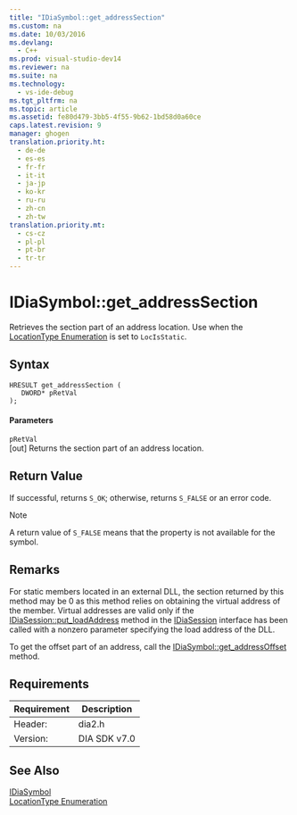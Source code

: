 ```yaml
---
title: "IDiaSymbol::get_addressSection"
ms.custom: na
ms.date: 10/03/2016
ms.devlang: 
  - C++
ms.prod: visual-studio-dev14
ms.reviewer: na
ms.suite: na
ms.technology: 
  - vs-ide-debug
ms.tgt_pltfrm: na
ms.topic: article
ms.assetid: fe80d479-3bb5-4f55-9b62-1bd58d0a60ce
caps.latest.revision: 9
manager: ghogen
translation.priority.ht: 
  - de-de
  - es-es
  - fr-fr
  - it-it
  - ja-jp
  - ko-kr
  - ru-ru
  - zh-cn
  - zh-tw
translation.priority.mt: 
  - cs-cz
  - pl-pl
  - pt-br
  - tr-tr
---
```

# IDiaSymbol::get_addressSection
Retrieves the section part of an address location. Use when the [LocationType Enumeration](../VS_debugger/LocationType.md) is set to `LocIsStatic`.  
  
## Syntax  
  
```cpp#  
HRESULT get_addressSection (   
   DWORD* pRetVal  
);  
```  
  
#### Parameters  
 `pRetVal`  
 [out] Returns the section part of an address location.  
  
## Return Value  
 If successful, returns `S_OK`; otherwise, returns `S_FALSE` or an error code.  
  
> [!NOTE]
>  A return value of `S_FALSE` means that the property is not available for the symbol.  
  
## Remarks  
 For static members located in an external DLL, the section returned by this method may be 0 as this method relies on obtaining the virtual address of the member. Virtual addresses are valid only if the [IDiaSession::put_loadAddress](../VS_debugger/IDiaSession--put_loadAddress.md) method in the [IDiaSession](../VS_debugger/IDiaSession.md) interface has been called with a nonzero parameter specifying the load address of the DLL.  
  
 To get the offset part of an address, call the [IDiaSymbol::get_addressOffset](../VS_debugger/IDiaSymbol--get_addressOffset.md) method.  
  
## Requirements  
  
|Requirement|Description|  
|-----------------|-----------------|  
|Header:|dia2.h|  
|Version:|DIA SDK v7.0|  
  
## See Also  
 [IDiaSymbol](../VS_debugger/IDiaSymbol.md)   
 [LocationType Enumeration](../VS_debugger/LocationType.md)